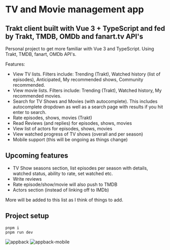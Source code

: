# TV and Movie management app
## Trakt client built with Vue 3 + TypeScript and fed by Trakt, TMDB, OMDb and fanart.tv API's

Personal project to get more familiar with Vue 3 and TypeScript. Using Trakt, TMDB, fanart, OMDb API's.

Features:
- View TV lists. Filters include: Trending (Trakt), Watched history (list of episodes), Anticipated, My recommended shows, Community recommended.
- View movie lists. Filters include: Trending (Trakt), Watched history, My recommended movies.
- Search for TV Shows and Movies (with autocomplete). This includes autocomplete dropdown as well as a search page with results if you hit enter to search.
- Rate episodes, shows, movies (Trakt)
- Read Reviews (and replies) for episodes, shows, movies
- View list of actors for episodes, shows, movies
- View watched progress of TV shows (overall and per season)
- Mobile support (this will be ongoing as things change)

## Upcoming features
- TV Show seasons section, list episodes per season with details, watched status, ability to rate, set watched etc.
- Write reviews
- Rate episode/show/movie will also push to TMDB
- Actors section (instead of linking off to IMDb)

More will be added to this list as I think of things to add.

## Project setup
```
pnpm i
pnpm run dev
```
![appback](https://user-images.githubusercontent.com/7110108/221603275-4d1104ef-7b41-4295-af29-526a9f4a56f3.jpg)
![appback-mobile](https://user-images.githubusercontent.com/7110108/221603280-bdc7cdc5-7af2-4165-bdcb-56526ce10d7f.jpg)
